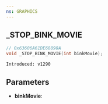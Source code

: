 ```yaml
---
ns: GRAPHICS
---
```

## _STOP_BINK_MOVIE

```c
// 0x63606A61DE68898A
void _STOP_BINK_MOVIE(int binkMovie);
```

```
Introduced: v1290
```

## Parameters
* **binkMovie**:

